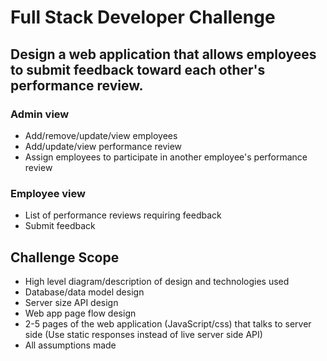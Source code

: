 # Full Stack Developer Challenge

## Design a web application that allows employees to submit feedback toward each other's performance review.

### Admin view
* Add/remove/update/view employees
* Add/update/view performance review
* Assign employees to participate in another employee's performance review

### Employee view
* List of performance reviews requiring feedback
* Submit feedback

## Challenge Scope
* High level diagram/description of design and technologies used
* Database/data model design
* Server size API design
* Web app page flow design
* 2-5 pages of the web application (JavaScript/css) that talks to server side (Use static responses instead of live server side API)
* All assumptions made
